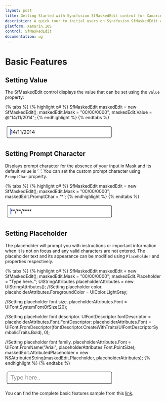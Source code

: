 ```yaml
---
layout: post
title: Getting Started with Syncfusion SfMaskedEdit control for Xamarin.IOS
description: A quick tour to initial users on Syncfusion SfMaskedEdit control for Xamarin.IOS platform 
platform: Xamarin.IOS
control: SfMaskedEdit
documentation: ug
---
```


# Basic Features

## Setting Value

The SfMaskedEdit control displays the value that can be set using the `Value` property:

{% tabs %}
{% highlight c# %}
SfMaskedEdit maskedEdit = new SfMaskedEdit();
maskedEdit.Mask = "00/00/0000";
maskedEdit.Value = @"14/11/2014";
{% endhighlight %}
{% endtabs %}

![](SfMaskedEditImages/settingValue.png)

## Setting Prompt Character

Displays prompt character for the absence of your input in Mask and its default value is ‘_’. You can set the custom prompt character using `PromptChar` property.

{% tabs %}
{% highlight c# %}
SfMaskedEdit maskedEdit = new SfMaskedEdit();
maskedEdit.Mask = "00/00/0000";
maskedEdit.PromptChar = '*';
{% endhighlight %}
{% endtabs %}

![](SfMaskedEditImages/settingPrompt.png)

## Setting Placeholder

The placeholder will prompt you with instructions or important information when it is not on focus and any valid characters are not entered. 
The placeholder text and its appearance can be modified using `Placeholder` and properties respectively.

{% tabs %}
{% highlight c# %}
SfMaskedEdit maskedEdit = new SfMaskedEdit();
maskedEdit.Mask = "00/00/0000";
maskedEdit.Placeholder = "Type here..";
UIStringAttributes placeholderAttributes = new UIStringAttributes();
//Setting placeholder color.
placeholderAttributes.ForegroundColor = UIColor.LightGray;

//Setting placeholder font size.
placeholderAttributes.Font = UIFont.SystemFontOfSize(20);

//Setting placeholder font descriptor.
UIFontDescriptor fontDescriptor = placeholderAttributes.Font.FontDescriptor;
placeholderAttributes.Font = UIFont.FromDescriptor(fontDescriptor.CreateWithTraits(UIFontDescriptorSymbolicTraits.Bold), 0);

//Setting placeholder font family.
placeholderAttributes.Font = UIFont.FromName("Arial", placeholderAttributes.Font.PointSize);
maskedEdit.AttributedPlaceholder = new NSAttributedString(maskedEdit.Placeholder, placeholderAttributes);
{% endhighlight %}
{% endtabs %}

![](SfMaskedEditImages/Settingplaceholder.png)

You can find the complete basic features sample from this [link](http://www.syncfusion.com/downloads/support/directtrac/general/ze/BasicFeatures-59189404.zip).
